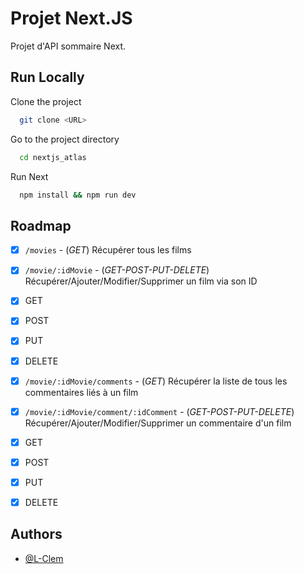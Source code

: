 
# Projet Next.JS

Projet d'API sommaire Next.
## Run Locally

Clone the project

```bash
  git clone <URL>
```

Go to the project directory

```bash
  cd nextjs_atlas
```

Run Next 

```bash
  npm install && npm run dev
```

## Roadmap

- [x]  `/movies` - (*GET*) Récupérer tous les films
- [x]  `/movie/:idMovie` - (*GET-POST-PUT-DELETE*) Récupérer/Ajouter/Modifier/Supprimer un film via son ID
  - [x]  GET 
  - [x]  POST 
  - [x]  PUT 
  - [x]  DELETE 
- [x]  `/movie/:idMovie/comments` - (*GET*) Récupérer la liste de tous les commentaires liés à un film
- [x]  `/movie/:idMovie/comment/:idComment` - (*GET-POST-PUT-DELETE*) Récupérer/Ajouter/Modifier/Supprimer un commentaire d'un film
  - [x]  GET
  - [x]  POST
  - [x]  PUT
  - [x]  DELETE



## Authors

- [@L-Clem](https://www.github.com/octokatherine)